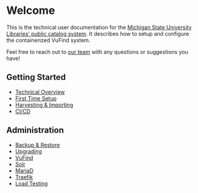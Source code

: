 # Welcome
This is the technical user documentation for the
[Michigan State University Libraries' public catalog system](https://catalog.lib.msu.edu/).
It describes how to setup and configure the containerized VuFind system.

Feel free to reach out to [our team](mailto:LIB.DL.pubcat@msu.edu) with any questions or
suggestions you have!

## Getting Started
* [Technical Overview](tech-overview.md)
* [First Time Setup](first-time-setup.md)
* [Harvesting & Importing](harvesting-and-importing.md)
* [CI/CD](CICD.md)

## Administration
* [Backup & Restore](backup-and-restore.md)
* [Upgrading](upgrading.md)
* [VuFind](vufind.md)
* [Solr](solr.md)
* [MariaD](mariadb.md)
* [Traefik](traefik.md)
* [Load Testing](load-testing.md)

